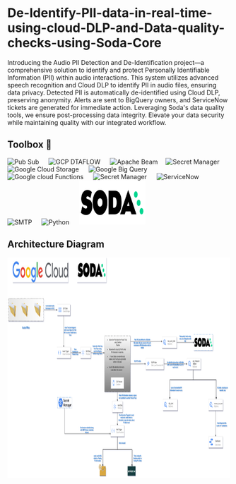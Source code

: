 # De-Identify-PII-data-in-real-time-using-cloud-DLP-and-Data-quality-checks-using-Soda-Core

Introducing the Audio PII Detection and De-Identification project—a comprehensive solution to identify and protect Personally Identifiable Information (PII) within audio interactions. This system utilizes advanced speech recognition and Cloud DLP to identify PII in audio files, ensuring data privacy. Detected PII is automatically de-identified using Cloud DLP, preserving anonymity. Alerts are sent to BigQuery owners, and ServiceNow tickets are generated for immediate action. Leveraging Soda's data quality tools, we ensure post-processing data integrity. Elevate your data security while maintaining quality with our integrated workflow.

## Toolbox 🧰
<img src="https://miro.medium.com/v2/resize:fit:335/0*ARUQelkPpC1LwNFN" width="200" height="120" alt="Pub Sub"/> &emsp; <img src="https://lh6.googleusercontent.com/1MICxjbrbRPtEnzE54g2shaMRD2RocCIcuSOrqwaqryObCR6IrsXNb3Sd5MjBBwmoLeVcgVu_SE3vw-IbRA24SFhH4IT1xppVuuNGodDtFEykgD0Cw1vB2jITTsOgBNHvWfw27icmMs30SYgWQ" width="200" alt="GCP DTAFLOW" height="70"/>
&emsp; <img src="https://miro.medium.com/max/600/1*HEzofakm1-c4c_Qn4zjmnQ.jpeg" width ="170" height="75" alt="Apache Beam"/>
&emsp;<img src ="https://i.ytimg.com/vi/s6ytxB0YSR0/mqdefault.jpg" width="170" height="70" alt="Secret Manager"/> &emsp;
<img src ="https://th.bing.com/th/id/OIP.k11NKB6vQbDyHstjaXOJygHaCk?pid=ImgDet&rs=1" width="200" height="100" alt="Google Cloud Storage"/> &emsp;
<img src ="https://cxl.com/wp-content/uploads/2019/10/google-bigquery-logo-1.png" width="170" height="100" alt="Google Big Query"/> &emsp;
<img src ="https://miro.medium.com/v2/resize:fit:584/1*q4EVSAndlvgFLyR6ncc4Bg.png" width="170" height="100" alt="Google cloud Functions"/> &emsp;
<img src ="https://miro.medium.com/v2/resize:fit:961/1*tQKERQdZsjUArxXjaHo9PA.png" width="170" height="100" alt="Secret Manager"/> &emsp;
<img src ="https://logos-world.net/wp-content/uploads/2022/02/ServiceNow-Symbol.png" width="100" height="100" alt="ServiceNow"/> &emsp;
<img src ="https://i.pinimg.com/originals/8d/39/f3/8d39f3958e82028615cdedacb496a114.jpg" width="170" height="100" alt="SMTP"/> &emsp;
<img src ="https://www.python.org/static/community_logos/python-logo-master-v3-TM-flattened.png" width="170" height="100" alt="Python"/> &emsp;
<img src ="https://github.com/sandy0298/De-Identify-PII-data-in-real-time-using-cloud-DLP-and-Data-quality-checks-using-Soda-Core/blob/main/screenshots/soda-2.jpg" width="150" height="100" alt="sodacore"/> &emsp;

## Architecture Diagram

<img src ="https://github.com/sandy0298/De-Identify-PII-data-in-real-time-using-cloud-DLP-and-Data-quality-checks-using-Soda-Core/blob/68b7b782e859755bd9d759056543563ca7c6d45e/screenshots/dlp_checkv1.png" width="800" height="500" alt="architecture"/> &emsp;


